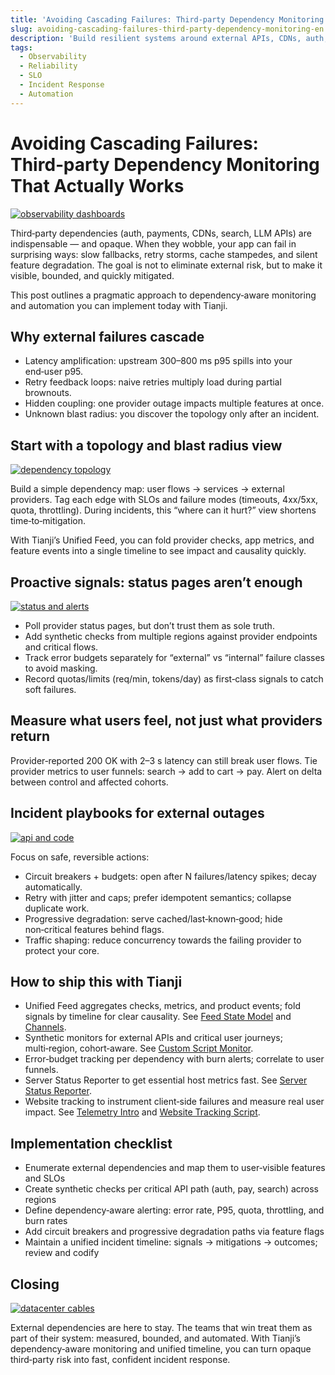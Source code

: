 ```yaml
---
title: 'Avoiding Cascading Failures: Third‑party Dependency Monitoring That Actually Works'
slug: avoiding-cascading-failures-third-party-dependency-monitoring-en
description: 'Build resilient systems around external APIs, CDNs, auth, and payment providers using dependency‑aware SLOs, synthetic checks, and automated mitigations — with Tianji.'
tags:
  - Observability
  - Reliability
  - SLO
  - Incident Response
  - Automation
---
```


# Avoiding Cascading Failures: Third‑party Dependency Monitoring That Actually Works

[![observability dashboards](https://images.unsplash.com/photo-1551288049-bebda4e38f71?crop=entropy&cs=tinysrgb&fit=max&fm=jpg&ixid=M3w3OTE0MDh8MHwxfHNlYXJjaHwxfHxtb25pdG9yaW5nJTIwZGFzaGJvYXJkJTIwZGV2b3BzJTIwZ3JhcGhzJTIwb2JzZXJ2YWJpbGl0eXxlbnwwfDB8fHwxNzU1NDQ2OTI5fDA&ixlib=rb-4.1.0&q=80&w=1200)](https://images.unsplash.com/photo-1551288049-bebda4e38f71?crop=entropy&cs=srgb&fm=jpg&q=85)

Third‑party dependencies (auth, payments, CDNs, search, LLM APIs) are indispensable — and opaque. When they wobble, your app can fail in surprising ways: slow fallbacks, retry storms, cache stampedes, and silent feature degradation. The goal is not to eliminate external risk, but to make it visible, bounded, and quickly mitigated.

This post outlines a pragmatic approach to dependency‑aware monitoring and automation you can implement today with Tianji.

## Why external failures cascade

- Latency amplification: upstream 300–800 ms p95 spills into your end‑user p95.
- Retry feedback loops: naive retries multiply load during partial brownouts.
- Hidden coupling: one provider outage impacts multiple features at once.
- Unknown blast radius: you discover the topology only after an incident.

## Start with a topology and blast radius view

[![dependency topology](https://images.unsplash.com/photo-1634097537825-b446635b2f7f?crop=entropy&cs=tinysrgb&fit=max&fm=jpg&ixid=M3w3OTE0MDh8MHwxfHNlYXJjaHw0fHxtb25pdG9yaW5nJTIwZGFzaGJvYXJkJTIwc2NyZWVucyUyMGdyYXBoc3xlbnwwfDB8fHwxNzU1NDQ2ODk5fDA&ixlib=rb-4.1.0&q=80&w=1200)](https://images.unsplash.com/photo-1634097537825-b446635b2f7f?crop=entropy&cs=srgb&fm=jpg&q=85)

Build a simple dependency map: user flows → services → external providers. Tag each edge with SLOs and failure modes (timeouts, 4xx/5xx, quota, throttling). During incidents, this “where can it hurt?” view shortens time‑to‑mitigation.

With Tianji’s Unified Feed, you can fold provider checks, app metrics, and feature events into a single timeline to see impact and causality quickly.

## Proactive signals: status pages aren’t enough

[![status and alerts](https://images.unsplash.com/photo-1703756847890-58ccbc393548?crop=entropy&cs=tinysrgb&fit=max&fm=jpg&ixid=M3w3OTE0MDh8MHwxfHNlYXJjaHwxfHxmZWF0dXJlJTIwZmxhZyUyMHRvZ2dsZSUyMHN3aXRjaCUyMFVJfGVufDB8MHx8fDE3NTU0NDY5Mjh8MA&ixlib=rb-4.1.0&q=80&w=1200)](https://images.unsplash.com/photo-1703756847890-58ccbc393548?crop=entropy&cs=srgb&fm=jpg&q=85)

- Poll provider status pages, but don’t trust them as sole truth.
- Add synthetic checks from multiple regions against provider endpoints and critical flows.
- Track error budgets separately for “external” vs “internal” failure classes to avoid masking.
- Record quotas/limits (req/min, tokens/day) as first‑class signals to catch soft failures.

## Measure what users feel, not just what providers return

Provider‑reported 200 OK with 2–3 s latency can still break user flows. Tie provider metrics to user funnels: search → add to cart → pay. Alert on delta between control and affected cohorts.

## Incident playbooks for external outages

[![api and code](https://images.unsplash.com/photo-1595045850297-4bed514716da?crop=entropy&cs=tinysrgb&fit=max&fm=jpg&ixid=M3w3OTE0MDh8MHwxfHNlYXJjaHwyfHxjYW5hcnklMjByZWxlYXNlJTIwdHJhZmZpYyUyMHNoaWZ0aW5nfGVufDB8MHx8fDE3NTU0NDY4OTZ8MA&ixlib=rb-4.1.0&q=80&w=1200)](https://images.unsplash.com/photo-1595045850297-4bed514716da?crop=entropy&cs=srgb&fm=jpg&q=85)

Focus on safe, reversible actions:

- Circuit breakers + budgets: open after N failures/latency spikes; decay automatically.
- Retry with jitter and caps; prefer idempotent semantics; collapse duplicate work.
- Progressive degradation: serve cached/last‑known‑good; hide non‑critical features behind flags.
- Traffic shaping: reduce concurrency towards the failing provider to protect your core.

## How to ship this with Tianji

- Unified Feed aggregates checks, metrics, and product events; fold signals by timeline for clear causality. See [Feed State Model](/docs/feed/state) and [Channels](/docs/feed/channels).
- Synthetic monitors for external APIs and critical user journeys; multi‑region, cohort‑aware. See [Custom Script Monitor](/docs/monitor/custom-script).
- Error‑budget tracking per dependency with burn alerts; correlate to user funnels.
- Server Status Reporter to get essential host metrics fast. See [Server Status Reporter](/docs/server-status/server-status-reporter).
- Website tracking to instrument client‑side failures and measure real user impact. See [Telemetry Intro](/docs/telemetry/intro) and [Website Tracking Script](/docs/website/track-script).

## Implementation checklist

- Enumerate external dependencies and map them to user‑visible features and SLOs
- Create synthetic checks per critical API path (auth, pay, search) across regions
- Define dependency‑aware alerting: error rate, P95, quota, throttling, and burn rates
- Add circuit breakers and progressive degradation paths via feature flags
- Maintain a unified incident timeline: signals → mitigations → outcomes; review and codify

## Closing

[![datacenter cables](https://images.unsplash.com/photo-1718159511348-9e690a99d5b4?crop=entropy&cs=tinysrgb&fit=max&fm=jpg&ixid=M3w3OTE0MDh8MHwxfHNlYXJjaHwxfHxvbi1jYWxsJTIwaW5jaWRlbnQlMjByZXNwb25zZSUyMG9wZXJhdGlvbnMlMjBuaWdodCUyMHRlYW18ZW58MHwwfHx8MTc1NTQ0NjkzMXww&ixlib=rb-4.1.0&q=80&w=1200)](https://images.unsplash.com/photo-1718159511348-9e690a99d5b4?crop=entropy&cs=srgb&fm=jpg&q=85)

External dependencies are here to stay. The teams that win treat them as part of their system: measured, bounded, and automated. With Tianji’s dependency‑aware monitoring and unified timeline, you can turn opaque third‑party risk into fast, confident incident response.
